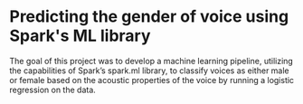 # Predicting the gender of voice using Spark's ML library

The goal of this project was to develop a machine learning pipeline, utilizing the capabilities of Spark’s spark.ml library, to classify voices as either male or female based on the acoustic properties of the voice by running a logistic regression on the data. 
